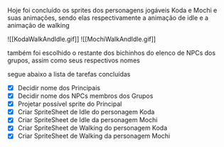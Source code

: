 
Hoje foi concluído os sprites dos personagens jogáveis Koda e Mochi e suas animações, sendo elas respectivamente a animação de idle e a animação de walking

![[KodaWalkAndIdle.gif]]
![[MochiWalkAndIdle.gif]]

também foi escolhido o restante dos bichinhos do elenco de NPCs dos grupos, assim como seus respectivos nomes

segue abaixo a lista de tarefas concluídas

- [x] Decidir nome dos Principais
- [x] Decidir nome dos NPCs membros dos Grupos
- [x] Projetar possível sprite do Principal
- [x] Criar SpriteSheet de Idle do personagem Koda
- [x] Criar SpriteSheet de Idle da personagem Mochi
- [x] Criar SpriteSheet de Walking do personagem Koda
- [x] Criar SpriteSheet de Walking da personagem Mochi